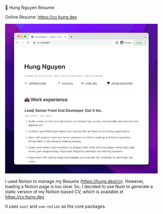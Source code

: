 💼 Hung Nguyen Resume

Online Resume: https://cv.hung.dev

<img src="media/preview.png" width="500px" height="490px">

I used Notion to manage my Resume (https://hung.dev/cv). However, loading a Notion page is too slow. So, I decided to use Nuxt to generate a static version of my Notion-based CV, which is available at https://cv.hung.dev

It uses `nuxt` and `vue-notion` as the core packages.
